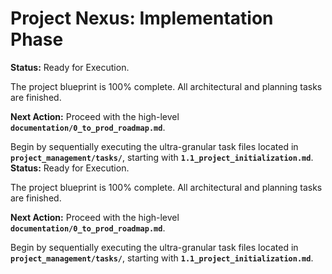 # Project Nexus: Implementation Phase

**Status:** Ready for Execution.

The project blueprint is 100% complete. All architectural and planning tasks are finished.

**Next Action:**
Proceed with the high-level **`documentation/0_to_prod_roadmap.md`**.

Begin by sequentially executing the ultra-granular task files located in **`project_management/tasks/`**, starting with **`1.1_project_initialization.md`**.
**Status:** Ready for Execution.

The project blueprint is 100% complete. All architectural and planning tasks are finished.

**Next Action:**
Proceed with the high-level **`documentation/0_to_prod_roadmap.md`**.

Begin by sequentially executing the ultra-granular task files located in **`project_management/tasks/`**, starting with **`1.1_project_initialization.md`**.
